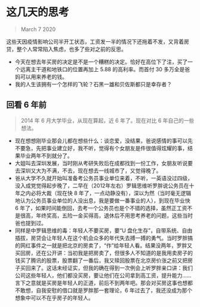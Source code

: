 # 这几天的思考

> March 7 2020

这些天因疫情影响公司半开工状态，工资发一半的情况下还拖着不发，又背着房贷，整个人常常陷入焦虑，也多了些对之前的反思。

- 今天在想去年买房的决定是不是一个糟糕的决定。恰好在高位下了注，买了一个远离主干道和地铁口的位置再加上 5.88 的高利率。而首付 30 多万全是爸妈可以用来养老的钱。
- 我的人生该拥有一个怎样的飞轮？石黑一雄和贝佐斯都只是幸存者？

## 回看 6 年前

> 2014 年 6 月大学毕业，从现在算起，近 6 年了。现在对比 6 年自己的一些想法。

- 现在想想刚毕业那会儿都在想些什么：谈恋爱，没结果，爸说感情的事可以先不要急，先把事业建立好，我不听，觉得有个女朋友是件很值得炫耀的事，结果毕业两年不到就分了。
- 大姐叫去深圳发展，当时刚从考研失败后在成都找到一份工作，女朋友听说要去深圳又大为不满，不去，现在想去一线城市了，又觉得晚了。
- 爸从大学不久就开始叫准备考公务员事业单位来着，不听，一英语没过四级，没入成党觉得起步晚了，二早在（2012年左右）罗辑思维听罗胖说公务员在十年之内必将大裁（现在快 8 年了，一点动静没有），深以为然（当时毫无逻辑地认为公务员事业单位的人没出息，我是要做一番事业的人），到现在毕业快 6 年了，如果时间能倒回，去考一个公务员也是个不错的选择，虽然正工资不是很高，年终奖高，五险一金买得高，退休后不用思考养老的问题，这些当时爸也提到过。
- 同样是中罗辑思维的毒：年轻人不要买房，要“U 盘化生存”，自带系统、自由插拔，房贷会让年轻人在这个机会众多的年代失去搏一搏的勇气。当时罗胖搞的网红事件之一就是把北京的房卖了，“作”给年轻人看。结果没两年，罗胖又买回房，还在公开讲：当初我是把房卖了，但很多人不知道的是我用卖房子的钱买了腾讯的股票，股票翻了一番后，我又赎回股票在北京房价涨之前又把房子买回来了。这话未经证实，但我的确在得到一次例会上听罗胖亲口讲：我们公司这些年轻人，他们都没买房，要让他们在公司拿到高工资，提升能力……言下之意就是买房是年轻人的正道，前后不到两年吧。那会对买房这事也想都不敢想，自我安慰的借口就是罗胖那一套理论，6 年过去了，我还没成为那个想象中可以不在乎房子的年轻人。
